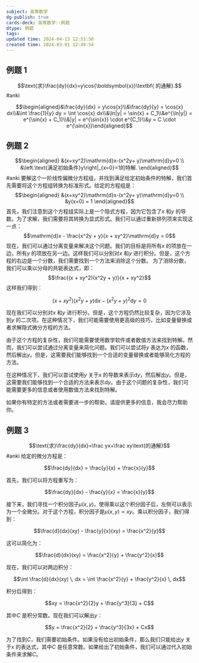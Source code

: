 ```yaml
---
subject: 高等数学
dg-publish: true
cards-deck: 高等数学::例题
dtype: 例题
tags: 
updated time: 2024-04-13 12:53:50
created time: 2024-03-01 12:49:54
---
```

## 例题 1

$$\text{求}\frac{dy}{dx}=y\cos{\boldsymbol{x}}\textbf{ 的通解}.$$ #anki 

$$\begin{aligned}&\frac{dy}{dx} = y\cos{x}\\&\frac{dy}{y} = \cos{x} dx\\&\int \frac{1}{y} dy = \int \cos{x} dx\\&\ln|y| = \sin{x} + C_1\\&e^{\ln|y|} = e^{\sin{x} + C_1}\\&|y| = e^{\sin{x}} \cdot e^{C_1}\\&y = C \cdot e^{\sin{x}}\end{aligned}$$

## 例题 2

$$\begin{aligned}
&(x+xy^2)\mathrm{d}x-(x^2y+ y)\mathrm{d}y=0 \\
&\left.\text{满足初始条件}y\right|_{x=0}=1的特解.
\end{aligned}$$ #anki 
要解这个一阶线性偏微分方程组，并找到满足给定初始条件的特解，我们首先需要将这个方程组转换为标准形式。给定的方程组是：
$$\begin{aligned}
&(x+xy^2)\mathrm{d}x-(x^2y+ y)\mathrm{d}y=0 \\
&y(x=0) = 1
\end{aligned}$$
首先，我们注意到这个方程组实际上是一个隐式方程，因为它包含了$x$ 和$y$ 的导数。为了求解，我们需要将其转换为显式形式。我们可以通过重新排列项来实现这一点：
$$\mathrm{d}x - \frac{x^2y + y}{x + xy^2}\mathrm{d}y = 0$$
现在，我们可以通过分离变量来解决这个问题。我们的目标是将所有$x$ 的项放在一边，所有$y$ 的项放在另一边。这样我们可以分别对$x$ 和$y$ 进行积分。但是，这个方程的右边是一个分数，我们需要找到一个方法来消除这个分数。
为了消除分数，我们可以乘以分母的共轭表达式，即：
$$\frac{(x + xy^2)(x^2y + y)}{x + xy^2}$$
这样我们得到：

$$(x + xy^2)(x^2y + y)\mathrm{d}x - (x^2y + y)^2\mathrm{d}y = 0$$

现在我们可以分别对$x$ 和$y$ 进行积分。但是，这个方程仍然比较复杂，因为它涉及到$y$ 的二次项。在这种情况下，我们可能需要使用更高级的技巧，比如变量替换或者求解隐式微分方程的方法。

由于这个方程的复杂性，我们可能需要使用数学软件或者数值方法来找到特解。然而，我们可以尝试通过分离变量来简化问题。我们可以尝试将$y$ 表达为$x$ 的函数，然后解出$y$。但是，这需要我们能够找到一个合适的变量替换或者能够简化方程的方法。

在这种情况下，我们可以尝试使用$y$ 关于$x$ 的导数来表示$\mathrm{d}y$，然后解出$y$。但是，这需要我们能够找到一个合适的方法来表示$\mathrm{d}y$。由于这个问题的复杂性，我们可能需要更多的信息或者使用数值方法来找到特解。

如果你有特定的方法或者需要进一步的帮助，请提供更多的信息，我会尽力帮助你。

## 例题 3

$$\text{求}\frac{dy}{dx}=\frac yx+\frac xy\text{的通解}$$ #anki 
给定的微分方程是：

$$\frac{dy}{dx} = \frac{y}{x} + \frac{x}{y}$$

首先，我们可以将方程重写为：

$$\frac{dy}{dx} - \frac{y}{x} = \frac{x}{y}$$

接下来，我们寻找一个积分因子$\mu (x, y)$，使得乘以这个积分因子后，左侧可以表示为一个全微分。对于这个方程，积分因子是$\mu (x, y) = xy$。乘以积分因子，我们得到：

$$\frac{d}{dx}(xy) - \frac{y}{x}(xy) = \frac{x^2}{y}$$

这可以简化为：

$$\frac{d}{dx}(xy) = \frac{x^2}{y} + \frac{y^2}{x}$$

现在，我们可以对两边积分：

$$\int \frac{d}{dx}(xy) \, dx = \int \frac{x^2}{y} + \frac{y^2}{x} \, dx$$

积分后得到：

$$xy = \frac{x^2}{2}y + \frac{y^3}{3} + C$$

其中$C$ 是积分常数。现在我们可以解出$y$：

$$y = \frac{x^2}{2} + \frac{y^3}{3x} + Cx$$

为了找到$C$，我们需要初始条件。如果没有给出初始条件，那么我们只能给出$y$ 关于$x$ 的表达式，其中$C$ 是任意常数。如果给出了初始条件，我们可以通过代入初始条件来求解$C$。